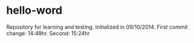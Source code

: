 hello-word
==========

Repository for learning and testing. Initialized in 09/10/2014.
First commit change: 14:48hr.
Second: 15:24hr
